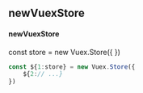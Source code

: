 ## newVuexStore
#### newVuexStore
const store = new Vuex.Store({ })
```javascript
const ${1:store} = new Vuex.Store({
	${2:// ...}
})
```